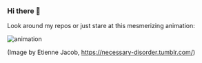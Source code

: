 ### Hi there 👋

Look around my repos or just stare at this mesmerizing animation:

![animation](https://64.media.tumblr.com/e8c568b5831482a114d1fd8303cf69a2/48a36b215e1ddf8d-1a/s500x750/1bb23ff6422ce6bb469080a69b334f02a7a48f68.gifv)

(Image by Etienne Jacob, https://necessary-disorder.tumblr.com/)

<!--
**m0rdras/m0rdras** is a ✨ _special_ ✨ repository because its `README.md` (this file) appears on your GitHub profile.

Here are some ideas to get you started:

- 🔭 I’m currently working on ...
- 🌱 I’m currently learning ...
- 👯 I’m looking to collaborate on ...
- 🤔 I’m looking for help with ...
- 💬 Ask me about ...
- 📫 How to reach me: ...
- 😄 Pronouns: ...
- ⚡ Fun fact: ...
-->
